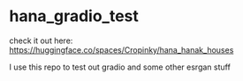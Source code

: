 # hana_gradio_test
check it out here: https://huggingface.co/spaces/Cropinky/hana_hanak_houses

I use this repo to test out gradio and some other esrgan stuff